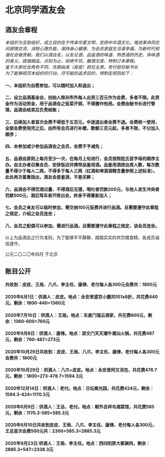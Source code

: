 # 北京同学酒友会

## 酒友会章程  
*本组织为互助组织，成立目的在于传承华夏文明，宏扬中华酒文化，增进革命同志间感情交流，消除心理负能，保持身心健康，为会员家庭生活谋幸福，为新时代和谐社会做贡献。我们以酒会友，以友论酒，品鉴酒的味道、熟悉酒的历史、体味酒的奥义，提倡细品、点到为止，拒绝牛饮、酗酒无度，特制订本章程。  
鉴于大家社会角色不同，先期由高（皮皮）担任主席，老付担任秘书长  
为了能够规范本组织的行动，尽可能的追求目的，特制定规则如下：*
#### 一、本组织为自愿参加，可以随时加入和退出；
#### 二、设立品酒基金会，创始人除孙所外每人出资三百元作为会费，多者不限。此资金作为活动资金，用于品酒会之饭菜开销，不得挪作他用。会费由秘书长进行管理，品酒会结束后负责结账；
#### 三、后续加入者首次会费不得低于五百元，中途退出者会费不退。会费统一使用，全部会费使用完之后，由所有会员进行补缴，数额三百元起，多者不限，不分加入顺序；
#### 四、未参加或少参加品酒会之会员，会费不予减免；
#### 五、品酒会原则上每月至少一次，在每月上旬进行，会员按照姓氏首字母的顺序主办。由主办者召集会员、安排饭店并携带品鉴用酒。品鉴用酒按出席人数，每次数量不得少于每人二两，不得多于每人三两（红酒和啤酒酒精含量参照上述标准）。此处再次着重指出，酒友会是鉴酒，不是买醉；
#### 六、品酒会不得饮酒过量、不得酒后无德，喝吐者罚款200元，与他人发生冲突者罚款500元，酒后驾车者开除出会，终身不得重新加入；
#### 七、会员之亲友可以临时参加，需交纳100元饭费并进行品酒。且需要遵守此章程之规定，介绍之会员连坐；
#### 八、会员之配偶可以参加，需进行品酒。且需要遵守此章程之规定，该会员连坐。  
以上为品酒会之行为准则，为了能够平平静静、踏踏实实的共饮粮食精，各成员诚信遵守。

公元二〇二〇年四月
于北京

## 账目公开
#### 共收到：皮皮、王局、八爪、李主任、康律、老付每人各300元会费共：1800元
#### 2020年6月1日：供酒人：皮皮。地点：永安里望京小腰共551x8折，共花费440元，剩余：1800-440=1360元
#### 2020年7月10日：供酒人：王局。地点：东直门瑞云酒家，共花费600元，剩余：1360-600=760元
#### 2020年9月8日：供酒人：康律。地点：崇文门天天潮牛潮汕火锅，共花费487元，剩余：760-487=273元

#### 2020年10月29日共收到：皮皮、王局、八爪、李主任、康律、老付每人各300元会费共：1800元
#### 2020年10月29日：供酒人：八爪+皮皮。地点：永安里阿文汤包，共花费478.7元，剩余：1800+273-478.7=1594.3元
#### 2020年12月14日：供酒人：老付。地点：日坛紫光园，共花费424元，剩余：1594.3-424=1170.3元
#### 2020年6月9日：供酒人：王总、老付。地点：朝外吉祥鸟湘菜馆，共花费585元，剩余：1170.3-585=585.3元

#### 2020年6月10日共收到皮皮、王局、八爪、李主任、康律、老付每人各300元，王总首次会费500元共：2300+585.3=2885.3元

#### 2020年9月23日:供酒人：王局、李主任。地点：西四阳房大都涮肉，剩余：2885.3+547=2338.3元
